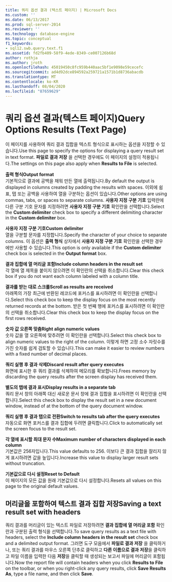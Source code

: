 ```yaml
---
title: 쿼리 옵션 결과 (텍스트 페이지) | Microsoft Docs
ms.custom: ''
ms.date: 06/13/2017
ms.prod: sql-server-2014
ms.reviewer: ''
ms.technology: database-engine
ms.topic: conceptual
f1_keywords:
- sql12.swb.query.text.f1
ms.assetid: fd2fb409-58f9-4ede-8349-ce007126b68d
author: rothja
ms.author: jroth
ms.openlocfilehash: 45019450c8fc959b440aac5bf1e9098e59cecefc
ms.sourcegitcommit: ad4d92dce894592a259721a1571b1d8736abacdb
ms.translationtype: MT
ms.contentlocale: ko-KR
ms.lasthandoff: 08/04/2020
ms.locfileid: "87659629"
---
```

# <a name="query-options-results-text-page"></a><span data-ttu-id="c5231-102">쿼리 옵션 결과(텍스트 페이지)</span><span class="sxs-lookup"><span data-stu-id="c5231-102">Query Options Results (Text Page)</span></span>
  <span data-ttu-id="c5231-103">이 페이지를 사용하여 쿼리 결과 집합을 텍스트 형식으로 표시하는 옵션을 지정할 수 있습니다.</span><span class="sxs-lookup"><span data-stu-id="c5231-103">Use this page to specify the options for displaying a query result set in text format.</span></span> <span data-ttu-id="c5231-104">**파일로 결과 저장** 을 선택한 경우에도 이 페이지의 설정이 적용됩니다.</span><span class="sxs-lookup"><span data-stu-id="c5231-104">The settings on this page also apply when **Results to File** is selected.</span></span>  
  
 <span data-ttu-id="c5231-105">**출력 형식**</span><span class="sxs-lookup"><span data-stu-id="c5231-105">**Output format**</span></span>  
 <span data-ttu-id="c5231-106">기본적으로 결과에 공백을 채워 만든 열에 출력됩니다.</span><span class="sxs-lookup"><span data-stu-id="c5231-106">By default the output is displayed in columns created by padding the results with spaces.</span></span> <span data-ttu-id="c5231-107">이외에 쉼표, 탭 또는 공백을 사용하여 열을 구분하는 옵션이 있습니다.</span><span class="sxs-lookup"><span data-stu-id="c5231-107">Other options are using commas, tabs, or spaces to separate columns.</span></span> <span data-ttu-id="c5231-108">**사용자 지정 구분 기호** 입력란에 다른 구분 기호 문자를 지정하려면 **사용자 지정 구분 기호** 확인란을 선택합니다.</span><span class="sxs-lookup"><span data-stu-id="c5231-108">Select the **Custom delimiter** check box to specify a different delimiting character in the **Custom delimiter** box.</span></span>  
  
 <span data-ttu-id="c5231-109">**사용자 지정 구분 기호**</span><span class="sxs-lookup"><span data-stu-id="c5231-109">**Custom delimiter**</span></span>  
 <span data-ttu-id="c5231-110">열을 구분할 문자를 지정합니다.</span><span class="sxs-lookup"><span data-stu-id="c5231-110">Specify the character of your choice to separate columns.</span></span> <span data-ttu-id="c5231-111">이 옵션은 **출력 형식** 상자에서 **사용자 지정 구분 기호** 확인란을 선택한 경우에만 사용할 수 있습니다.</span><span class="sxs-lookup"><span data-stu-id="c5231-111">This option is only available if the **Custom delimiter** check box is selected in the **Output format** box.</span></span>  
  
 <span data-ttu-id="c5231-112">**결과 집합에 열 머리글 포함**</span><span class="sxs-lookup"><span data-stu-id="c5231-112">**Include column headers in the result set**</span></span>  
 <span data-ttu-id="c5231-113">각 열에 열 제목을 붙이지 않으려면 이 확인란의 선택을 취소합니다.</span><span class="sxs-lookup"><span data-stu-id="c5231-113">Clear this check box if you do not want each column labeled with a column title.</span></span>  
  
 <span data-ttu-id="c5231-114">**결과를 받는 대로 스크롤**</span><span class="sxs-lookup"><span data-stu-id="c5231-114">**Scroll as results are received**</span></span>  
 <span data-ttu-id="c5231-115">아래쪽의 가장 최근에 반환된 레코드에 포커스를 표시하려면 이 확인란을 선택합니다.</span><span class="sxs-lookup"><span data-stu-id="c5231-115">Select this check box to keep the display focus on the most recently returned records at the bottom.</span></span> <span data-ttu-id="c5231-116">받은 첫 번째 행에 포커스를 표시하려면 이 확인란의 선택을 취소합니다.</span><span class="sxs-lookup"><span data-stu-id="c5231-116">Clear this check box to keep the display focus on the first rows received.</span></span>  
  
 <span data-ttu-id="c5231-117">**숫자 값 오른쪽 맞춤**</span><span class="sxs-lookup"><span data-stu-id="c5231-117">**Right align numeric values**</span></span>  
 <span data-ttu-id="c5231-118">숫자 값을 열 오른쪽에 맞추려면 이 확인란을 선택합니다.</span><span class="sxs-lookup"><span data-stu-id="c5231-118">Select this check box to align numeric values to the right of the column.</span></span> <span data-ttu-id="c5231-119">이렇게 하면 고정 소수 자릿수를 가진 숫자를 쉽게 검토할 수 있습니다.</span><span class="sxs-lookup"><span data-stu-id="c5231-119">This can make it easier to review numbers with a fixed number of decimal places.</span></span>  
  
 <span data-ttu-id="c5231-120">**쿼리 실행 후 결과 삭제**</span><span class="sxs-lookup"><span data-stu-id="c5231-120">**Discard result after query executes**</span></span>  
 <span data-ttu-id="c5231-121">화면에 표시한 후 쿼리 결과를 삭제하여 메모리를 확보합니다.</span><span class="sxs-lookup"><span data-stu-id="c5231-121">Frees memory by discarding the query results after the screen display has received them.</span></span>  
  
 <span data-ttu-id="c5231-122">**별도의 탭에 결과 표시**</span><span class="sxs-lookup"><span data-stu-id="c5231-122">**Display results in a separate tab**</span></span>  
 <span data-ttu-id="c5231-123">쿼리 문서 창의 아래쪽 대신 새로운 문서 창에 결과 집합을 표시하려면 이 확인란을 선택합니다.</span><span class="sxs-lookup"><span data-stu-id="c5231-123">Select this check box to display the result set in a new document window, instead of at the bottom of the query document window.</span></span>  
  
 <span data-ttu-id="c5231-124">**쿼리 실행 후 결과 탭으로 전환**</span><span class="sxs-lookup"><span data-stu-id="c5231-124">**Switch to results tab after the query executes**</span></span>  
 <span data-ttu-id="c5231-125">자동으로 화면 포커스를 결과 집합에 두려면 클릭합니다.</span><span class="sxs-lookup"><span data-stu-id="c5231-125">Click to automatically set the screen focus to the result set.</span></span>  
  
 <span data-ttu-id="c5231-126">**각 열에 표시할 최대 문자 수**</span><span class="sxs-lookup"><span data-stu-id="c5231-126">**Maximum number of characters displayed in each column**</span></span>  
 <span data-ttu-id="c5231-127">기본값은 256자입니다.</span><span class="sxs-lookup"><span data-stu-id="c5231-127">This value defaults to 256.</span></span> <span data-ttu-id="c5231-128">이보다 큰 결과 집합을 잘리지 않게 표시하려면 값을 높입니다.</span><span class="sxs-lookup"><span data-stu-id="c5231-128">Increase this value to display larger result sets without truncation.</span></span>  
  
 <span data-ttu-id="c5231-129">**기본값으로 다시 설정**</span><span class="sxs-lookup"><span data-stu-id="c5231-129">**Reset to Default**</span></span>  
 <span data-ttu-id="c5231-130">이 페이지의 모든 값을 원래 기본값으로 다시 설정합니다.</span><span class="sxs-lookup"><span data-stu-id="c5231-130">Resets all values on this page to the original default values.</span></span>  
  
## <a name="saving-a-text-result-set-with-headers"></a><span data-ttu-id="c5231-131">머리글을 포함하여 텍스트 결과 집합 저장</span><span class="sxs-lookup"><span data-stu-id="c5231-131">Saving a text result set with headers</span></span>  
 <span data-ttu-id="c5231-132">쿼리 결과를 머리글이 있는 텍스트 파일로 저장하려면 **결과 집합에 열 머리글 포함** 확인란과 구분된 출력 형식을 선택합니다.</span><span class="sxs-lookup"><span data-stu-id="c5231-132">To save query results as a text file with headers, select the **Include column headers in the result set** check box and a delimited output format.</span></span> <span data-ttu-id="c5231-133">그러면 도구 모음에서 **파일로 결과 저장** 을 클릭하거나, 또는 쿼리 결과를 마우스 오른쪽 단추로 클릭하고 **다른 이름으로 결과 저장**을 클릭하고 파일 이름을 입력한 다음 **저장**을 클릭할 때 생성되는 보고서 파일에 머리글이 포함됩니다.</span><span class="sxs-lookup"><span data-stu-id="c5231-133">Now the report file will contain headers when you click **Results to File** on the toolbar, or when you right-click any query results, click **Save Results As**, type a file name, and then click **Save**.</span></span>  
  
  
